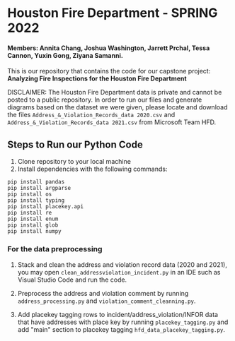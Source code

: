 # Houston Fire Department - SPRING 2022
#### Members: Annita Chang, Joshua Washington, Jarrett Prchal, Tessa Cannon, Yuxin Gong, Ziyana Samanni.

This is our repository that contains the code for our capstone project: <br /> **Analyzing Fire Inspections for the Houston Fire Department**

DISCLAIMER: The Houston Fire Department data is private and cannot be posted to a public repository. In order to run our files and generate diagrams based on the dataset we were given, please locate and download the files `Address_&_Violation_Records_data 2020.csv` and `Address_&_Violation_Records_data 2021.csv` from Microsoft Team HFD.

## Steps to Run our Python Code

1. Clone repository to your local machine
2. Install dependencies with the following commands:

```
pip install pandas
pip install argparse
pip install os
pip install typing
pip install placekey.api
pip install re
pip install enum
pip install glob
pip install numpy
```

### For the data preprocessing
1. Stack and clean the address and violation record data (2020 and 2021), you may  open `clean_addressviolation_incident.py` in an IDE such as Visual Studio Code and run the code.

2. Preprocess the address and violation comment by running `address_processing.py` and `violation_comment_cleanning.py`.

3. Add placekey tagging rows to incident/address_violation/INFOR data that have addresses with place key by running `placekey_tagging.py` and add "main" section to placekey tagging `hfd_data_placekey_tagging.py`.



